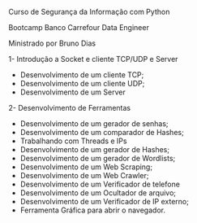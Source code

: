 Curso de Segurança da Informação com Python

Bootcamp Banco Carrefour Data Engineer

Ministrado por Bruno Dias

1- Introdução a Socket e cliente TCP/UDP e Server
  - Desenvolvimento de um cliente TCP;
  - Desenvolvimento de um cliente UDP;
  - Desenvolvimento de um Server

2- Desenvolvimento de Ferramentas
  - Desenvolvimento de um gerador de senhas;
  - Desenvolvimento de um comparador de Hashes;
  - Trabalhando com Threads e IPs
  - Desenvolvimento de um gerador de Hashes;
  - Desenvolvimento de um gerador de Wordlists;
  - Desenvolvimento de um Web Scraping;
  - Desenvolvimento de um Web Crawler;
  - Desenvolvimento de um Verificador de telefone
  - Desenvolvimento de um Ocultador de arquivo;
  - Desenvolvimento de um Verificador de IP externo;
  - Ferramenta Gráfica para abrir o navegador.
  
